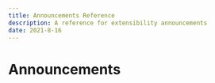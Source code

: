 ```yaml
---
title: Announcements Reference
description: A reference for extensibility announcements
date: 2021-8-16
---
```


# Announcements